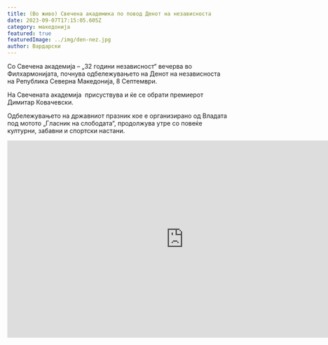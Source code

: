 ```yaml
---
title: (Во живо) Свечена академика по повод Денот на независноста
date: 2023-09-07T17:15:05.605Z
category: македонија
featured: true
featuredImage: ../img/den-nez.jpg
author: Вардарски
---
```

<!--StartFragment-->

Со Свечена академија – „32 години независност“ вечерва во Филхармонијата, почнува одбележувањето на Денот на независноста на Република Северна Македонија, 8 Септември.

На Свечената академија  присуствува и ќе се обрати премиерот Димитар Ковачевски.

Одбележувањето на државниот празник кое е организирано од Владата под мотото „Гласник на слободата“, продолжува утре со повеќе културни, забавни и спортски настани.

<!--EndFragment--><iframe width="803" height="450" src="https://www.youtube.com/embed/xN7cz54_oAY" title="Свечена академија по повод одбележување на државниот празник 8 Септември, Денот на независноста" frameborder="0" allow="accelerometer; autoplay; clipboard-write; encrypted-media; gyroscope; picture-in-picture; web-share" allowfullscreen></iframe>